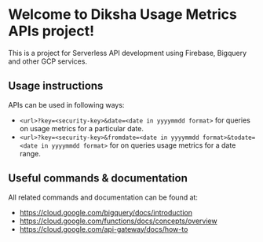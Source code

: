 # Welcome to Diksha Usage Metrics APIs project!

This is a project for Serverless API development using Firebase, Bigquery and other GCP services.

## Usage instructions
APIs can be used in following ways:
 * `<url>?key=<security-key>&date=<date in yyyymmdd format>` for queries on usage metrics for a particular date.
 * `<url>?key=<security-key>&fromdate=<date in yyyymmdd format>&todate=<date in yyyymmdd format>` for on queries usage metrics for a date range.
 
## Useful commands & documentation
All related commands and documentation can be found at:
 * https://cloud.google.com/bigquery/docs/introduction
 * https://cloud.google.com/functions/docs/concepts/overview
 * https://cloud.google.com/api-gateway/docs/how-to
 